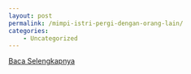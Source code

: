 ```yaml
---
layout: post
permalink: /mimpi-istri-pergi-dengan-orang-lain/
categories:
    - Uncategorized
---
```


[Baca Selengkapnya](/07)